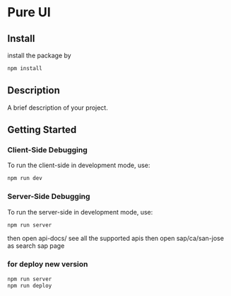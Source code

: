 # Pure UI

## Install
install the  package by
```bash
npm install
```

## Description
A brief description of your project.

## Getting Started

### Client-Side Debugging
To run the client-side in development mode, use:
```bash
npm run dev
```

### Server-Side Debugging
To run the server-side in development mode, use:
```bash
npm run server
```
then open api-docs/ see all the supported apis
then open sap/ca/san-jose as search sap page


### for deploy new version
```bash
npm run server
npm run deploy
```
